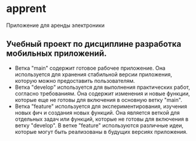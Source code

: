 # apprent
Приложение для аренды электроники
## Учебный проект по дисциплине разработка мобильных приложений.
-  Ветка "main" содержит готовое рабочее приложение. Она используется для хранения стабильной версии приложения, которую можно предоставить пользователям.
-  Ветка "develop" используется для выполнения практических работ, согласно требованиям. Она содержит изменения и новые функции, которые еще не готовы для включения в основную ветку "main". 
-  Ветка "feature" используется для экспериментирования, изучения новых фич и создания новых функций. Она является веткой для отдельных задач или функций, которые не готовы для включения в ветку "develop". В ветке "feature" используются различные идеи, которые могут быть реализованы в будущих версиях приложения.
